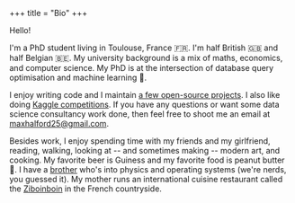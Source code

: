 +++
title = "Bio"
+++

Hello!

I'm a PhD student living in Toulouse, France 🇫🇷. I'm half British 🇬🇧 and half Belgian 🇧🇪. My university background is a mix of maths, economics, and computer science. My PhD is at the intersection of database query optimisation and machine learning 🤖.

I enjoy writing code and I maintain [a few open-source projects](https://github.com/MaxHalford/). I also like doing [Kaggle competitions](https://www.kaggle.com/maxhalford). If you have any questions or want some data science consultancy work done, then feel free to shoot me an email at [maxhalford25@gmail.com](mailto:maxhalford25@gmail.com).

Besides work, I enjoy spending time with my friends and my girlfriend, reading, walking, looking at -- and sometimes making -- modern art, and cooking. My favorite beer is Guiness and my favorite food is peanut butter 🥜. I have a [brother](https://jack.0x5.be/) who's into physics and operating systems (we're nerds, you guessed it). My mother runs an international cuisine restaurant called the [Ziboinboin](https://ziboinboin.com/) in the French countryside.
